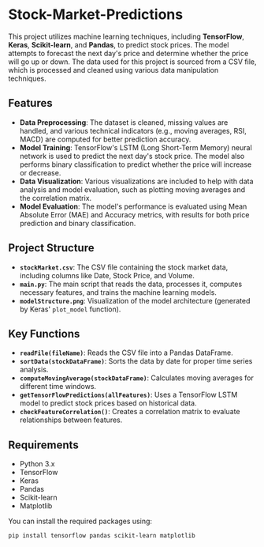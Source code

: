 # Stock-Market-Predictions
This project utilizes machine learning techniques, including **TensorFlow**, **Keras**, **Scikit-learn**, and **Pandas**, to predict stock prices. The model attempts to forecast the next day's price and determine whether the price will go up or down. The data used for this project is sourced from a CSV file, which is processed and cleaned using various data manipulation techniques.

## Features

- **Data Preprocessing**: The dataset is cleaned, missing values are handled, and various technical indicators (e.g., moving averages, RSI, MACD) are computed for better prediction accuracy.
- **Model Training**: TensorFlow's LSTM (Long Short-Term Memory) neural network is used to predict the next day's stock price. The model also performs binary classification to predict whether the price will increase or decrease.
- **Data Visualization**: Various visualizations are included to help with data analysis and model evaluation, such as plotting moving averages and the correlation matrix.
- **Model Evaluation**: The model's performance is evaluated using Mean Absolute Error (MAE) and Accuracy metrics, with results for both price prediction and binary classification.
  
## Project Structure

- **`stockMarket.csv`**: The CSV file containing the stock market data, including columns like Date, Stock Price, and Volume.
- **`main.py`**: The main script that reads the data, processes it, computes necessary features, and trains the machine learning models.
- **`modelStructure.png`**: Visualization of the model architecture (generated by Keras' `plot_model` function).

## Key Functions

- **`readFile(fileName)`**: Reads the CSV file into a Pandas DataFrame.
- **`sortData(stockDataFrame)`**: Sorts the data by date for proper time series analysis.
- **`computeMovingAverage(stockDataFrame)`**: Calculates moving averages for different time windows.
- **`getTensorFlowPredictions(allFeatures)`**: Uses a TensorFlow LSTM model to predict stock prices based on historical data.
- **`checkFeatureCorrelation()`**: Creates a correlation matrix to evaluate relationships between features.

## Requirements

- Python 3.x
- TensorFlow
- Keras
- Pandas
- Scikit-learn
- Matplotlib

You can install the required packages using:

```bash
pip install tensorflow pandas scikit-learn matplotlib
